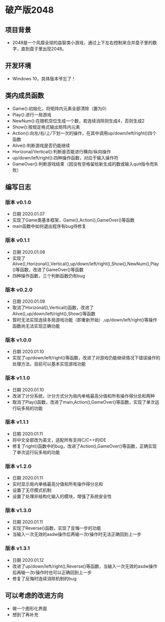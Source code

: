 # 破产版2048

## 项目背景

- 2048是一个风靡全球的益智类小游戏，通过上下左右控制来合并盘子里的数字，直到盘子里出现2048。

## 开发环境

- Windows 10，具体版本爷忘了！

## 类内成员函数

- Game():初始化，将矩阵内元素全部清除（置为0）
- Play():进行一局游戏
- NewNum():在随机空位生成一个数，若连续消除则生成4，否则生成2
- Show():按规定格式输出矩阵内元素
- Action():向左/右/上/下划一次的操作，在其中调用up/down/left/right()四个函数
- Alive():判断游戏是否仍能继续
- Horizonal/Vertical():判断是否能进行横向/纵向操作
- up/down/left/right():四种操作函数，对应于输入操作符
- GameOver():判断游戏结束（因没有空格留给新生成的数或输入quit指令而失败）

## 编写日志

### 版本 v0.1.0

- 日期 2020.01.07
- 实现了Game类基本框架，Game(),Action(),GameOver()等函数
- main函数中如何退出程序有bug待修复

### 版本 v0.1.1

- 日期 2020.01.08
- 实现了Alive(),Horizonal(),Vertical(),up/down/left/right(),Show(),NewNum(),Play()等函数，改进了GameOver()等函数
- 四种操作函数，三个判断函数仍有bug

### 版本 v0.2.0

- 日期 2020.01.09
- 取消了Horizonal(),Vertical()函数，改进了Alive(),up/down/left/right(),Show()等函数
- 暂时无法实现连续多局游戏功能（即重新开始）,up/down/left/right()等操作函数尚无法实现正确功能

### 版本 v1.0.0

- 日期 2020.01.10
- 实现了up/down/left/right()等函数，改进了对游戏仍能继续情况下错误操作的处理方法，目前可以基本实现游戏功能

### 版本 v1.1.0

- 日期 2020.01.10
- 改进了计分系统，计分方式分为局内单格最高分值和所有操作得分总和两种
- 取消了Play()函数，改进了main,Action(),GameOver()等函数，实现了单次运行玩多局的功能

### 版本 v1.1.1

- 日期 2020.01.11
- 将中文全部改为英文，适配所有支持C/C++的IDE
- 修复了right()函数中的bug，改进了Action(),GameOver()等函数，正确实现了单次运行玩多局的功能

### 版本 v1.2.0

- 日期 2020.01.11
- 实时显示局内单格最高分值和所有操作得分总和
- 设置了无尽模式机制
- 设置了处理非结构化输入的模块，增强了系统安全性

### 版本 v1.3.0

- 日期 2020.01.11
- 实现了Reverse()函数，实现了反悔一步的功能
- 当输入一次无效的asdw操作后再输一次r操作时无法正确回到上一步

### 版本 v1.3.1

- 日期 2020.01.12
- 改进了up/down/left/right(),Reverse()等函数，当输入一次无效的asdw操作后再输一次r操作时也可以正确回到上一步
- 修复了反悔时连续消除机制的bug

## 可以考虑的改进方向

- 做一个图形化界面
- 想到了再补充
